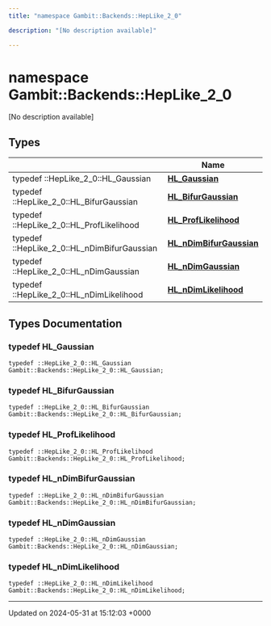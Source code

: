 ```yaml
---
title: "namespace Gambit::Backends::HepLike_2_0"

description: "[No description available]"

---
```


# namespace Gambit::Backends::HepLike_2_0

[No description available]

## Types

|                | Name           |
| -------------- | -------------- |
| typedef ::HepLike_2_0::HL_Gaussian | **[HL_Gaussian](/documentation/code/namespaces/namespacegambit_1_1backends_1_1heplike__2__0/#typedef-hl-gaussian)**  |
| typedef ::HepLike_2_0::HL_BifurGaussian | **[HL_BifurGaussian](/documentation/code/namespaces/namespacegambit_1_1backends_1_1heplike__2__0/#typedef-hl-bifurgaussian)**  |
| typedef ::HepLike_2_0::HL_ProfLikelihood | **[HL_ProfLikelihood](/documentation/code/namespaces/namespacegambit_1_1backends_1_1heplike__2__0/#typedef-hl-proflikelihood)**  |
| typedef ::HepLike_2_0::HL_nDimBifurGaussian | **[HL_nDimBifurGaussian](/documentation/code/namespaces/namespacegambit_1_1backends_1_1heplike__2__0/#typedef-hl-ndimbifurgaussian)**  |
| typedef ::HepLike_2_0::HL_nDimGaussian | **[HL_nDimGaussian](/documentation/code/namespaces/namespacegambit_1_1backends_1_1heplike__2__0/#typedef-hl-ndimgaussian)**  |
| typedef ::HepLike_2_0::HL_nDimLikelihood | **[HL_nDimLikelihood](/documentation/code/namespaces/namespacegambit_1_1backends_1_1heplike__2__0/#typedef-hl-ndimlikelihood)**  |

## Types Documentation

### typedef HL_Gaussian

```
typedef ::HepLike_2_0::HL_Gaussian Gambit::Backends::HepLike_2_0::HL_Gaussian;
```


### typedef HL_BifurGaussian

```
typedef ::HepLike_2_0::HL_BifurGaussian Gambit::Backends::HepLike_2_0::HL_BifurGaussian;
```


### typedef HL_ProfLikelihood

```
typedef ::HepLike_2_0::HL_ProfLikelihood Gambit::Backends::HepLike_2_0::HL_ProfLikelihood;
```


### typedef HL_nDimBifurGaussian

```
typedef ::HepLike_2_0::HL_nDimBifurGaussian Gambit::Backends::HepLike_2_0::HL_nDimBifurGaussian;
```


### typedef HL_nDimGaussian

```
typedef ::HepLike_2_0::HL_nDimGaussian Gambit::Backends::HepLike_2_0::HL_nDimGaussian;
```


### typedef HL_nDimLikelihood

```
typedef ::HepLike_2_0::HL_nDimLikelihood Gambit::Backends::HepLike_2_0::HL_nDimLikelihood;
```







-------------------------------

Updated on 2024-05-31 at 15:12:03 +0000